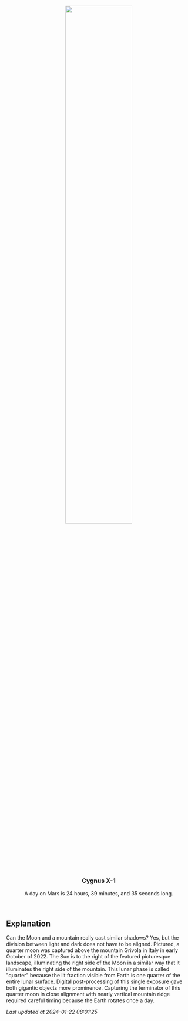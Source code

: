 <p align='center'>
    <img src='https://apod.nasa.gov/apod/image/2401/GrivolaMoon_Micon_1080.jpg' width='60%' />
    <h3 align="center">Cygnus X-1</h3>
    <p align="center">A day on Mars is 24 hours, 39 minutes, and 35 seconds long.</p>
</p>
<br/>

Explanation
--
Can the Moon and a mountain really cast similar shadows? Yes, but the division between light and dark does not have to be aligned. Pictured, a quarter moon was captured above the mountain Grivola in Italy in early October of 2022.  The Sun is to the right of the featured picturesque landscape, illuminating the right side of the Moon in a similar way that it illuminates the right side of the mountain. This lunar phase is called "quarter" because the lit fraction visible from Earth is one quarter of the entire lunar surface.  Digital post-processing of this single exposure gave both  gigantic objects more prominence. Capturing the terminator of this quarter moon in close alignment with nearly vertical mountain ridge required careful timing because the Earth rotates once a day.


*Last updated at 2024-01-22 08:01:25*
